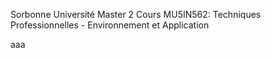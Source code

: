 Sorbonne Université Master 2 Cours MU5IN562: Techniques Professionnelles - Environnement et Application

aaa